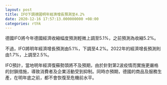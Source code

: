 ```yaml
---
layout: post
title: IFO下調德國明年經濟增長預測至4.2%
date: 2020-12-16 17:57:13.000000000 +08:00
categories: rthk
---
```


德國IFO將今年德國經濟收縮幅度預測輕微上調至5.1%，之前預測為收縮5.2%。

不過，IFO將明年經濟增長預測由5.1%，下調至4.2%。2022年的經濟增長預測則由1.7%，上調至2.5%。

IFO預計，當地明年經濟復蘇勢頭將不及預期，由於針對第2波疫情而實施更嚴格的封鎖措施，導致消費者及企業活動受到抑制。同時亦預期，德國的商品及服務生產，在明年底之前，都不會恢復至危機前水平。
